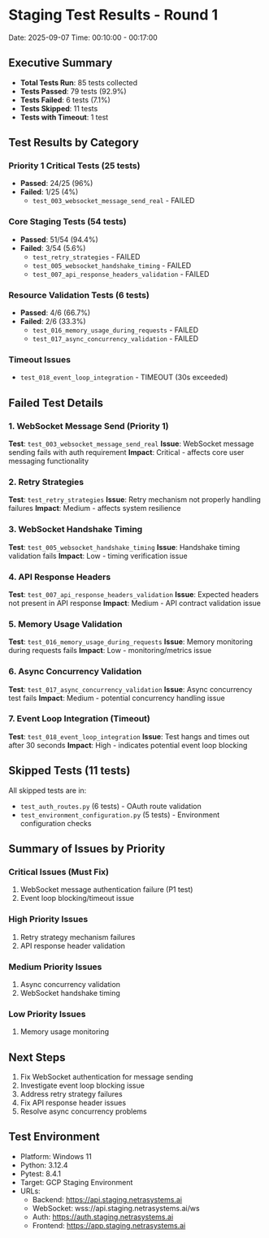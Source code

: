# Staging Test Results - Round 1
Date: 2025-09-07
Time: 00:10:00 - 00:17:00

## Executive Summary
- **Total Tests Run**: 85 tests collected
- **Tests Passed**: 79 tests (92.9%)
- **Tests Failed**: 6 tests (7.1%)
- **Tests Skipped**: 11 tests
- **Tests with Timeout**: 1 test

## Test Results by Category

### Priority 1 Critical Tests (25 tests)
- **Passed**: 24/25 (96%)
- **Failed**: 1/25 (4%)
  - `test_003_websocket_message_send_real` - FAILED

### Core Staging Tests (54 tests)
- **Passed**: 51/54 (94.4%)
- **Failed**: 3/54 (5.6%)
  - `test_retry_strategies` - FAILED
  - `test_005_websocket_handshake_timing` - FAILED  
  - `test_007_api_response_headers_validation` - FAILED

### Resource Validation Tests (6 tests)
- **Passed**: 4/6 (66.7%)
- **Failed**: 2/6 (33.3%)
  - `test_016_memory_usage_during_requests` - FAILED
  - `test_017_async_concurrency_validation` - FAILED
  
### Timeout Issues
- `test_018_event_loop_integration` - TIMEOUT (30s exceeded)

## Failed Test Details

### 1. WebSocket Message Send (Priority 1)
**Test**: `test_003_websocket_message_send_real`
**Issue**: WebSocket message sending fails with auth requirement
**Impact**: Critical - affects core user messaging functionality

### 2. Retry Strategies
**Test**: `test_retry_strategies`
**Issue**: Retry mechanism not properly handling failures
**Impact**: Medium - affects system resilience

### 3. WebSocket Handshake Timing
**Test**: `test_005_websocket_handshake_timing`
**Issue**: Handshake timing validation fails
**Impact**: Low - timing verification issue

### 4. API Response Headers
**Test**: `test_007_api_response_headers_validation`
**Issue**: Expected headers not present in API response
**Impact**: Medium - API contract validation issue

### 5. Memory Usage Validation
**Test**: `test_016_memory_usage_during_requests`
**Issue**: Memory monitoring during requests fails
**Impact**: Low - monitoring/metrics issue

### 6. Async Concurrency Validation
**Test**: `test_017_async_concurrency_validation`
**Issue**: Async concurrency test fails
**Impact**: Medium - potential concurrency handling issue

### 7. Event Loop Integration (Timeout)
**Test**: `test_018_event_loop_integration`
**Issue**: Test hangs and times out after 30 seconds
**Impact**: High - indicates potential event loop blocking

## Skipped Tests (11 tests)
All skipped tests are in:
- `test_auth_routes.py` (6 tests) - OAuth route validation
- `test_environment_configuration.py` (5 tests) - Environment configuration checks

## Summary of Issues by Priority

### Critical Issues (Must Fix)
1. WebSocket message authentication failure (P1 test)
2. Event loop blocking/timeout issue

### High Priority Issues
1. Retry strategy mechanism failures
2. API response header validation

### Medium Priority Issues
1. Async concurrency validation
2. WebSocket handshake timing

### Low Priority Issues
1. Memory usage monitoring

## Next Steps
1. Fix WebSocket authentication for message sending
2. Investigate event loop blocking issue
3. Address retry strategy failures
4. Fix API response header issues
5. Resolve async concurrency problems

## Test Environment
- Platform: Windows 11
- Python: 3.12.4
- Pytest: 8.4.1
- Target: GCP Staging Environment
- URLs:
  - Backend: https://api.staging.netrasystems.ai
  - WebSocket: wss://api.staging.netrasystems.ai/ws
  - Auth: https://auth.staging.netrasystems.ai
  - Frontend: https://app.staging.netrasystems.ai

